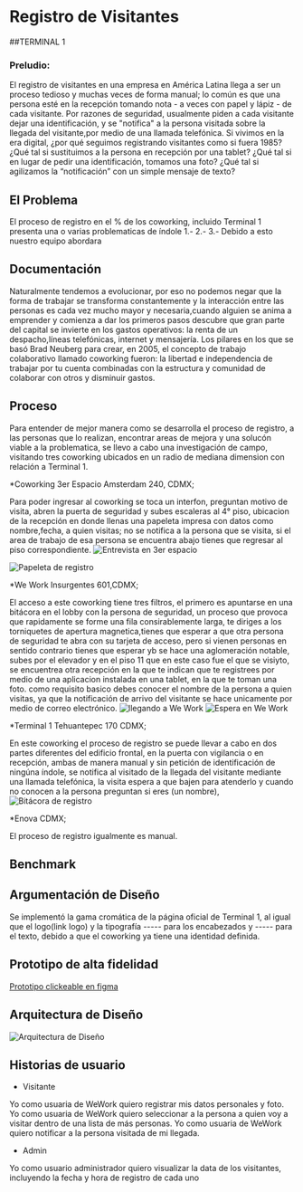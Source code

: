 # Registro de Visitantes

##TERMINAL 1

### Preludio:

El registro de visitantes en una empresa en América Latina llega a ser un proceso tedioso y muchas veces de forma manual; lo común es que una persona esté en la recepción tomando nota - a veces con papel y lápiz - de cada visitante. Por razones de seguridad, usualmente piden a cada visitante dejar una identificación,  y  se "notifica" a la persona visitada sobre la llegada del visitante,por medio de una llamada telefónica. Si vivimos en la era digital, ¿por qué seguimos registrando visitantes como si fuera 1985? ¿Qué tal si sustituimos a la persona en recepción por una tablet? ¿Qué tal si en lugar de pedir una identificación, tomamos una foto? ¿Qué tal si agilizamos la “notificación” con un simple mensaje de texto?

## El Problema
El proceso de registro en el % de los coworking, incluido Terminal 1 presenta una o varias problematicas de índole
 1.-
 2.-
 3.-
Debido a esto nuestro equipo abordara 

## Documentación 

Naturalmente tendemos a evolucionar, por eso no podemos negar que la forma de trabajar se transforma constantemente  y la interacción entre las personas es cada vez mucho mayor y necesaria,cuando alguien se anima a emprender y comienza a dar los primeros pasos descubre que gran parte del capital se invierte en los gastos operativos: la renta de un despacho,líneas telefónicas, internet y mensajería. 
Los pilares en los que se basó Brad Neuberg para crear, en 2005, el concepto de trabajo colaborativo llamado coworking fueron: la libertad e independencia de trabajar por tu cuenta combinadas con la estructura y comunidad de colaborar con otros y disminuir gastos.

## Proceso

Para entender de mejor manera como se desarrolla el proceso de registro, a las personas que lo realizan, encontrar areas de mejora y una solucón viable a la problematica, se llevo a cabo una investigación de campo, visitando tres coworking ubicados en un radio de mediana dimension con relación a Terminal 1.

*Coworking 3er Espacio Amsterdam 240, CDMX;

Para poder ingresar al coworking se toca un interfon, preguntan motivo de visita, abren la puerta de seguridad y subes escaleras al 4° piso, ubicacion de la recepción en donde llenas una papeleta impresa con datos como nombre,fecha, a quien visitas; no se notifica a la persona que se visita, si el area de trabajo de esa persona se encuentra abajo tienes que regresar al piso correspondiente.
![Entrevista en 3er espacio](https://github.com/Copelia/core-registro-visitantes/blob/master/imagenes/3er%20espacio.jpg)

![Papeleta de registro](https://github.com/Copelia/core-registro-visitantes/blob/master/imagenes/registro%203er%20espacio.jpg)

*We Work Insurgentes 601,CDMX;

El acceso a este coworking tiene tres filtros, el primero es apuntarse en una bitácora en el lobby con la persona de seguridad, un proceso que provoca que rapidamente se forme una fila consirablemente larga, te diriges a los torniquetes de apertura magnetica,tienes que esperar a que otra persona de seguridad te abra con su tarjeta de acceso, pero si vienen personas en sentido contrario tienes que esperar yb se hace una aglomeración notable, subes por el elevador y en el piso 11 que en este caso fue el que se visiyto, se encuentrea otra recepción en la que te indican que te registrees por medio de una aplicacion instalada en una tablet, en la que te toman una foto.
como requisito basico debes conocer el nombre de la persona a quien visitas, ya que la notificación de arrivo del visitante se hace  unicamente por medio de correo electrónico.
![llegando a We Work](https://github.com/Copelia/core-registro-visitantes/blob/master/imagenes/we%20work.jpg)
![Espera en We Work](https://github.com/Copelia/core-registro-visitantes/blob/master/imagenes/fila%20we%20work.jpg)


*Terminal 1 Tehuantepec 170 CDMX;

En este coworking el proceso de registro se puede llevar a cabo en dos partes diferentes del edificio frontal, en la puerta con vigilancia o en recepción, ambas de manera manual y sin petición de identificación de ningúna índole, se notifica al visitado de la llegada del visitante mediante una llamada telefónica, la visita espera a que bajen para atenderlo y cuando no conocen a la persona preguntan si eres (un nombre),   
![Bitácora de registro](https://github.com/Copelia/core-registro-visitantes/blob/master/imagenes/registro%20t1.jpg)

*Enova CDMX;

El proceso de registro igualmente es manual.


## Benchmark



## Argumentación de Diseño

Se implementó la gama cromática de la página oficial de Terminal 1, al igual que el logo(link logo) y la tipografía ----- para los encabezados y ----- para el texto, debido a que el coworking ya tiene una identidad definida.

## Prototipo de alta fidelidad
[Prototipo clickeable en figma](https://www.figma.com/proto/GIphPyxr0rh3LqmzN29FpyaD/Registro?node-id=10%3A0&scaling=scale-down)

## Arquitectura de Diseño
![Arquitectura de Diseño](https://github.com/Copelia/core-registro-visitantes/blob/master/imagenes/design%20arquitecture.png)


## Historias de usuario

- Visitante

Yo como usuaria de WeWork quiero registrar mis datos personales y foto.
Yo como usuaria de WeWork quiero seleccionar a la persona a quien voy a visitar dentro de una lista de más personas.
Yo como usuaria de WeWork quiero notificar a la persona visitada de mi llegada.

- Admin

Yo como usuario administrador quiero visualizar la data de los visitantes, incluyendo la fecha y hora de registro de cada uno

